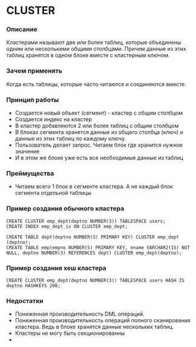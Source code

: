 # CLUSTER


### Описание
Кластерами называют две или более таблиц, которые объединены одним или несколькими общими столбцами.
Причем данные из этих таблиц хранятся в одном блоке вместе с кластерным ключом.

### Зачем применять
Когда есть таблицы, которые часто читаются и соединяются вместе.

### Принцип работы
  - Создается новый объект (сегмент) - кластер с общим столбцом
  - Создается индекс на кластер
  - В кластер добавляются 2 или более таблиц с общим столбцом
  - В блоках сегмента хранятся данные из общего столбца (ключ) и данные из этих таблиц по каждому ключу.
  - Пользователь делает запрос. Читаем блок где хранится нужное значение
  - И в этом же блоке уже есть все необходимые данные из таблиц
  

### Преймущества
  - Читаем всего 1 блок в сегменте кластера. А не каждый блок сегмента отдельной таблицы


### Пример создания обычного кластера
````
CREATE CLUSTER emp_dept(deptno NUMBER(3)) TABLESPACE users;
CREATE INDEX emp_dept_ix ON CLUSTER emp_dept;

CREATE TABLE dept(deptno NUMBER(3) PRIMARY KEY) CLUSTER emp_dept (deptno);
CREATE TABLE emp(empno NUMBER(5) PRIMARY KEY, ename VARCHAR2(15) NOT NULL, deptno NUMBER(3) REFERENCES dept) CLUSTER emp_dept(deptno);
````

### Пример создания хеш кластера
````
CREATE CLUSTER emp_dept(deptno NUMBER(3)) TABLESPACE users HASH IS deptno HASHKEYS 200;
````

### Недостатки 
  - Пониженная производительность DML операций.
  - Пониженная производительность операций полного сканирования кластера. Ведь в блоке хранятся данные нескольких таблиц.
  - Кластеры не могу быть секционированны
  - 
 
 
